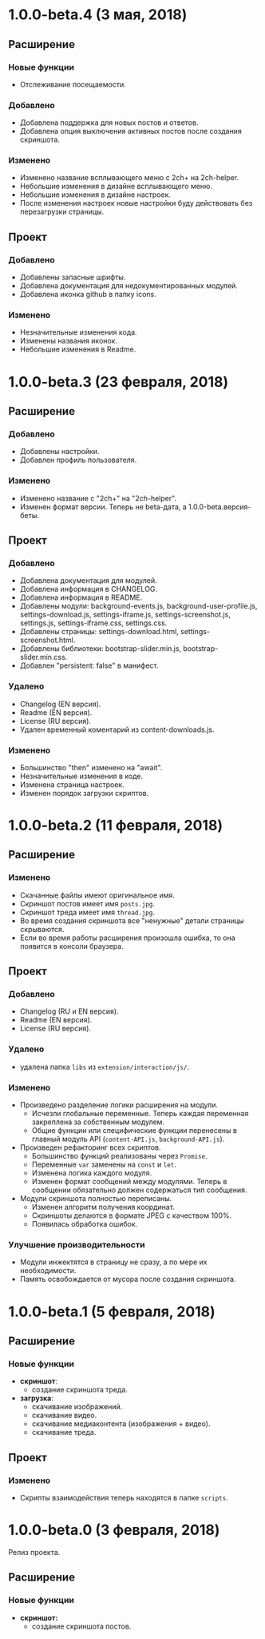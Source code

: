 # 1.0.0-beta.4 (3 мая, 2018)

## Расширение

### Новые функции

* Отслеживание посещаемости.

### Добавлено

* Добавлена поддержка для новых постов и ответов.
* Добавлена опция выключения активных постов после создания скриншота.

### Изменено

* Изменено название всплывающего меню c 2сh+ на 2ch-helper.
* Небольшие изменения в дизайне всплывающего меню.
* Небольшие изменения в дизайне настроек.
* После изменения настроек новые настройки буду действовать без перезагрузки страницы.

## Проект

### Добавлено

* Добавлены запасные шрифты.
* Добавлена документация для недокументированных модулей.
* Добавлена иконка github в папку icons.

### Изменено

* Незначительные изменения кода.
* Изменены названия иконок.
* Небольшие изменения в Readme.

# 1.0.0-beta.3 (23 февраля, 2018)

## Расширение

### Добавлено

* Добавлены настройки.
* Добавлен профиль пользователя.

### Изменено

* Изменено название c "2ch+" на "2ch-helper".
* Изменен формат версии. Теперь не beta-дата, а 1.0.0-beta.версия-беты.

## Проект

### Добавлено

* Добавлена документация для модулей.
* Добавлена информация в CHANGELOG.
* Добавлена информация в README.
* Добавлены модули: background-events.js, background-user-profile.js, settings-download.js, settings-iframe.js, settings-screenshot.js, settings.js, settings-iframe.css, settings.css.
* Добавлены страницы: settings-download.html, settings-screenshot.html.
* Добавлены библиотеки: bootstrap-slider.min.js, bootstrap-slider.min.css.
* Добавлен "persistent: false" в манифест.

### Удалено

* Changelog (EN версия).
* Readme (EN версия).
* License (RU версия).
* Удален временный коментарий из content-downloads.js.

### Изменено

* Большинство "then" изменено на "await".
* Незначительные изменения в коде.
* Изменена страница настроек.
* Изменен порядок загрузки скриптов.

# 1.0.0-beta.2 (11 февраля, 2018)

## Расширение

### Изменено

* Скачанные файлы имеют оригинальное имя.
* Скриншот постов имеет имя `posts.jpg`.
* Скриншот треда имеет имя `thread.jpg`.
* Во время создания скриншота все "ненужные" детали страницы скрываются.
* Если во время работы расширения произошла ошибка, то она появится в консоли браузера.

## Проект

### Добавлено

* Changelog (RU и EN версия).
* Readme (EN версия).
* License (RU версия).

### Удалено

* удалена папка `libs` из `extension/interaction/js/`.

### Изменено

* Произведено разделение логики расширения на модули.
  * Исчезли глобальные переменные. Теперь каждая переменная закреплена за собственным модулем.
  * Общие функции или специфические функции перенесены в главный модуль API (`content-API.js`, `background-API.js`).
* Произведен рефакторинг всех скриптов.
  * Большинство функций реализованы через `Promise`.
  * Переменные `var` заменены на `const` и `let`.
  * Изменена логика каждого модуля.
  * Изменен формат сообщений между модулями. Теперь в сообщении обязательно должен содержаться тип сообщения.
* Модули скриншота полностью переписаны.
  * Изменен алгоритм получения координат.
  * Скриншоты делаются в формате JPEG c качеством 100%.
  * Появилась обработка ошибок.

### Улучшение производительности

* Модули инжектятся в страницу не сразу, а по мере их необходимости.
* Память освобождается от мусора после создания скриншота.

# 1.0.0-beta.1 (5 февраля, 2018)

## Расширение

### Новые функции

* **скриншот**:
  * создание скриншота треда.
* **загрузка**:
  * скачивание изображений.
  * скачивание видео.
  * скачивание медиаконтента (изображения + видео).
  * скачивание треда.

## Проект

### Изменено

* Скрипты взаимодействия теперь находятся в папке `scripts`.

# 1.0.0-beta.0 (3 февраля, 2018)

Релиз проекта.

## Расширение

### Новые функции

* **скриншот:**
  * создание скриншота постов.
